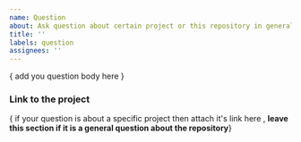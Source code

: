 ```yaml
---
name: Question
about: Ask question about certain project or this repository in general
title: ''
labels: question
assignees: ''
---
```


{ add you question body here }

### Link to the project

{ if your question is about a specific project then attach it's link here , **leave this section if it is a general question about the repository**}
